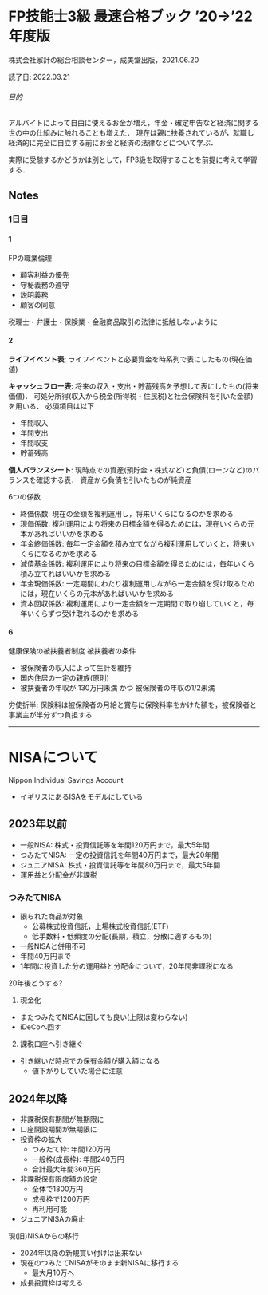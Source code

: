 # FP技能士3級 最速合格ブック ’20→’22年度版
株式会社家計の総合相談センター，成美堂出版，2021.06.20

読了日: 2022.03.21

###### 目的
アルバイトによって自由に使えるお金が増え，年金・確定申告など経済に関する世の中の仕組みに触れることも増えた．
現在は親に扶養されているが，就職し経済的に完全に自立する前にお金と経済の法律などについて学ぶ．

実際に受験するかどうかは別として，FP3級を取得することを前提に考えて学習する．

## Notes

### 1日目
#### 1
FPの職業倫理
- 顧客利益の優先
- 守秘義務の遵守
- 説明義務
- 顧客の同意

税理士・弁護士・保険業・金融商品取引の法律に抵触しないように

#### 2
**ライフイベント表**: ライフイベントと必要資金を時系列で表にしたもの(現在価値)

**キャッシュフロー表**: 将来の収入・支出・貯蓄残高を予想して表にしたもの(将来価値)．
可処分所得(収入から税金(所得税・住民税)と社会保険料を引いた金額)を用いる．
必須項目は以下
- 年間収入
- 年間支出
- 年間収支
- 貯蓄残高

**個人バランスシート**: 現時点での資産(預貯金・株式など)と負債(ローンなど)のバランスを確認する表．
資産から負債を引いたものが純資産

6つの係数
- 終価係数: 現在の金額を複利運用し，将来いくらになるのかを求める
- 現価係数: 複利運用により将来の目標金額を得るためには，現在いくらの元本があればいいかを求める
- 年金終価係数: 毎年一定金額を積み立てながら複利運用していくと，将来いくらになるのかを求める
- 減債基金係数: 複利運用により将来の目標金額を得るためには，毎年いくら積み立てればいいかを求める
- 年金現価係数: 一定期間にわたり複利運用しながら一定金額を受け取るためには，現在いくらの元本があればいいかを求める
- 資本回収係数: 複利運用により一定金額を一定期間で取り崩していくと，毎年いくらずつ受け取れるのかを求める

#### 6
健康保険の被扶養者制度
被扶養者の条件
- 被保険者の収入によって生計を維持
- 国内住居の一定の親族(原則)
- 被扶養者の年収が 130万円未満 かつ 被保険者の年収の1/2未満

労使折半: 保険料は被保険者の月給と賞与に保険料率をかけた額を，被保険者と事業主が半分ずつ負担する

---

# NISAについて
Nippon Individual Savings Account
- イギリスにあるISAをモデルにしている

## 2023年以前
- 一般NISA: 株式・投資信託等を年間120万円まで，最大5年間
- つみたてNISA: 一定の投資信託を年間40万円まで，最大20年間
- ジュニアNISA: 株式・投資信託等を年間80万円まで，最大5年間
- 運用益と分配金が非課税

### つみたてNISA
- 限られた商品が対象
  - 公募株式投資信託，上場株式投資信託(ETF)
  - 低手数料・低頻度の分配(長期，積立，分散に適するもの)
- 一般NISAと併用不可
- 年間40万円まで
- 1年間に投資した分の運用益と分配金について，20年間非課税になる

20年後どうする?
1. 現金化
  - またつみたてNISAに回しても良い(上限は変わらない)
  - iDeCoへ回す
2. 課税口座へ引き継ぐ
  - 引き継いだ時点での保有金額が購入額になる
    - 値下がりしていた場合に注意

## 2024年以降
- 非課税保有期間が無期限に
- 口座開設期間が無期限に
- 投資枠の拡大
  - つみたて枠: 年間120万円
  - 一般枠(成長枠): 年間240万円
  - 合計最大年間360万円
- 非課税保有限度額の設定
  - 全体で1800万円
  - 成長枠で1200万円
  - 再利用可能
- ジュニアNISAの廃止

現(旧)NISAからの移行
- 2024年以降の新規買い付けは出来ない
- 現在のつみたてNISAがそのまま新NISAに移行する
  - 最大月10万へ
- 成長投資枠は考える
